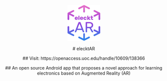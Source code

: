 <p align="center">
  <img width="105" height="115" src="https://github.com/vsafontlopez/elecktAR/blob/main/assets/elecktAR_icon.png">
</p>

<p align="center">
  # elecktAR
</p>
  
<p align="center">
  ## Visit: https://openaccess.uoc.edu/handle/10609/138366
</p>

<div align="center">## An open source Android app that proposes a novel approach for learning electronics based on Augmented Reality (AR)
</div>



